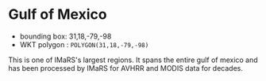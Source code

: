 # Gulf of Mexico

* bounding box: 31,18,-79,-98
* WKT polygon : `POLYGON(31,18,-79,-98)`

This is one of IMaRS's largest regions.
It spans the entire gulf of mexico and has been processed by IMaRS for AVHRR and MODIS data for decades.
